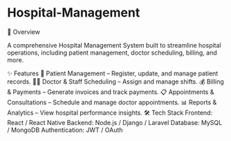# Hospital-Management

📌 Overview

A comprehensive Hospital Management System built to streamline hospital operations, including patient management, doctor scheduling, billing, and more.

✨ Features
🏥 Patient Management – Register, update, and manage patient records.
👨‍⚕️ Doctor & Staff Scheduling – Assign and manage shifts.
💰 Billing & Payments – Generate invoices and track payments.
📋 Appointments & Consultations – Schedule and manage doctor appointments.
📊 Reports & Analytics – View hospital performance insights.
🛠️ Tech Stack
Frontend: React / React Native
Backend: Node.js / Django / Laravel
Database: MySQL / MongoDB
Authentication: JWT / OAuth
